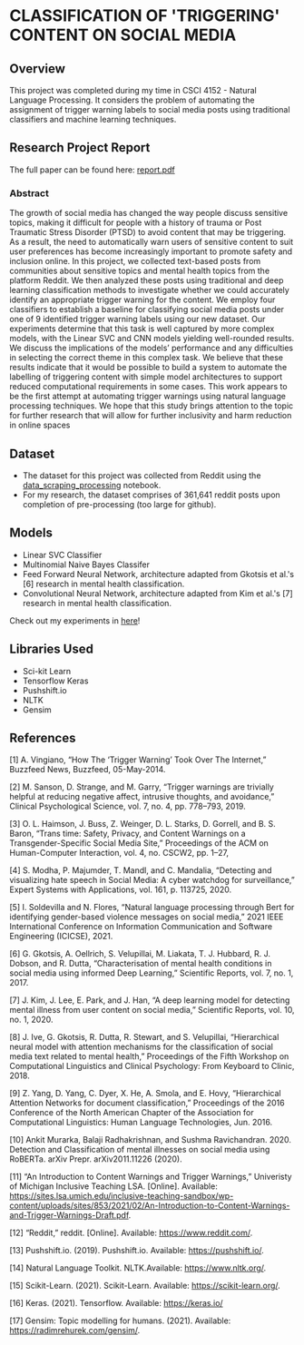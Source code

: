 # CLASSIFICATION OF 'TRIGGERING' CONTENT ON SOCIAL MEDIA

## Overview
  This project was completed during my time in CSCI 4152 - Natural Language Processing. It considers the problem of automating the assignment of trigger warning labels   to social media posts using traditional classifiers and machine learning techniques.

  ## Research Project Report
  The full paper can be found here: [report.pdf](https://github.com/ksek87/trigger_warning_classification/blob/main/report.pdf)
  ### Abstract
  The growth of social media has changed the way people discuss sensitive topics, making it difficult 
  for people with a history of trauma or Post Traumatic Stress Disorder (PTSD) to avoid content that 
  may be triggering. As a result, the need to automatically warn users of sensitive content to suit 
  user preferences has become increasingly important to promote safety and inclusion online. In this 
  project, we collected text-based posts from communities about sensitive topics and mental health 
  topics from the platform Reddit. We then analyzed these posts using traditional and deep learning 
  classification methods to investigate whether we could accurately identify an appropriate trigger 
  warning for the content. We employ four classifiers to establish a baseline for classifying social 
  media posts under one of 9 identified trigger warning labels using our new dataset. Our 
  experiments determine that this task is well captured by more complex models, with the Linear 
  SVC and CNN models yielding well-rounded results. We discuss the implications of the models’ 
  performance and any difficulties in selecting the correct theme in this complex task. We believe 
  that these results indicate that it would be possible to build a system to automate the labelling of 
  triggering content with simple model architectures to support reduced computational requirements 
  in some cases. This work appears to be the first attempt at automating trigger warnings using 
  natural language processing techniques. We hope that this study brings attention to the topic for 
  further research that will allow for further inclusivity and harm reduction in online spaces
  
 ## Dataset 
  - The dataset for this project was collected from Reddit using the [data_scraping_processing](https://github.com/ksek87/trigger_warning_classification/blob/main/src/data_scraping_processing.ipynb) notebook. 
  - For my research, the dataset comprises of 361,641 reddit posts upon completion of pre-processing (too large for github). 

## Models
- Linear SVC Classifier 
- Multinomial Naive Bayes Classifer
- Feed Forward Neural Network, architecture adapted from Gkotsis et al.'s [6] research in mental health classification.
- Convolutional Neural Network, architecture adapted from Kim et al.'s [7] research in mental health classification.

Check out my experiments in [here](https://github.com/ksek87/trigger_warning_classification/blob/main/src/pre_processing_and_modelling.ipynb)!

## Libraries Used
- Sci-kit Learn
- Tensorflow Keras
- Pushshift.io
- NLTK
- Gensim
## References
[1] A. Vingiano, “How The ‘Trigger Warning’ Took Over The Internet,” Buzzfeed News, 
Buzzfeed, 05-May-2014. 

[2] M. Sanson, D. Strange, and M. Garry, “Trigger warnings are trivially helpful at reducing 
negative affect, intrusive thoughts, and avoidance,” Clinical Psychological Science, vol. 7, 
no. 4, pp. 778–793, 2019.

[3] O. L. Haimson, J. Buss, Z. Weinger, D. L. Starks, D. Gorrell, and B. S. Baron, “Trans time: 
Safety, Privacy, and Content Warnings on a Transgender-Specific Social Media Site,” 
Proceedings of the ACM on Human-Computer Interaction, vol. 4, no. CSCW2, pp. 1–27, 


[4] S. Modha, P. Majumder, T. Mandl, and C. Mandalia, “Detecting and visualizing hate speech 
in Social Media: A cyber watchdog for surveillance,” Expert Systems with Applications, vol. 
161, p. 113725, 2020. 

[5] I. Soldevilla and N. Flores, “Natural language processing through Bert for identifying gender-based violence messages on social media,” 2021 IEEE International Conference on 
Information Communication and Software Engineering (ICICSE), 2021. 

[6] G. Gkotsis, A. Oellrich, S. Velupillai, M. Liakata, T. J. Hubbard, R. J. Dobson, and R. Dutta, 
“Characterisation of mental health conditions in social media using informed Deep 
Learning,” Scientific Reports, vol. 7, no. 1, 2017. 

[7] J. Kim, J. Lee, E. Park, and J. Han, “A deep learning model for detecting mental illness from 
user content on social media,” Scientific Reports, vol. 10, no. 1, 2020. 

[8] J. Ive, G. Gkotsis, R. Dutta, R. Stewart, and S. Velupillai, “Hierarchical neural model with 
attention mechanisms for the classification of social media text related to mental health,” 
Proceedings of the Fifth Workshop on Computational Linguistics and Clinical Psychology: 
From Keyboard to Clinic, 2018. 

[9] Z. Yang, D. Yang, C. Dyer, X. He, A. Smola, and E. Hovy, “Hierarchical Attention Networks 
for document classification,” Proceedings of the 2016 Conference of the North American 
Chapter of the Association for Computational Linguistics: Human Language Technologies, 
Jun. 2016. 

[10] Ankit Murarka, Balaji Radhakrishnan, and Sushma Ravichandran. 2020. Detection and 
Classification of mental illnesses on social media using RoBERTa. arXiv Prepr. 
arXiv2011.11226 (2020).

[11] “An Introduction to Content Warnings and Trigger Warnings,” Univeristy of Michigan 
Inclusive Teaching LSA. [Online]. Available: https://sites.lsa.umich.edu/inclusive-teaching-sandbox/wp-content/uploads/sites/853/2021/02/An-Introduction-to-Content-Warnings-and-Trigger-Warnings-Draft.pdf. 

[12] “Reddit,” reddit. [Online]. Available: https://www.reddit.com/.

[13] Pushshift.io. (2019). Pushshift.io. Available: https://pushshift.io/.

[14] Natural Language Toolkit. NLTK.Available: https://www.nltk.org/.

[15] Scikit-Learn. (2021). Scikit-Learn. Available: https://scikit-learn.org/.

[16] Keras. (2021). Tensorflow. Available: https://keras.io/

[17] Gensim: Topic modelling for humans. (2021). Available: https://radimrehurek.com/gensim/.
